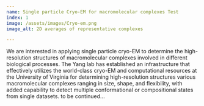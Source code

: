 ```yaml
---
name: Single particle Cryo-EM for macromolecular complexes Test
index: 1
image: /assets/images/Cryo-em.png
image_alt: 2D averages of representative complexes

---
```


We are interested in applying single particle cryo-EM to determine the high-resolution structures of macromolecular complexes involved in different biological processes. The Yang lab has established an infrastructure that effectively utilizes the world-class cryo-EM and computational resources at the University of Virginia for determining high-resolution structures various macromolecular complexes ranging in size, shape, and flexibility, with added capability to detect multiple conformational or compositional states from single datasets. to be continued...



